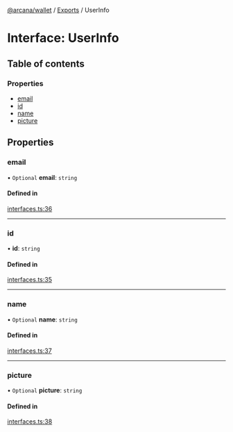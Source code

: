 [@arcana/wallet](../README.md) / [Exports](../modules.md) / UserInfo

# Interface: UserInfo

## Table of contents

### Properties

- [email](UserInfo.md#email)
- [id](UserInfo.md#id)
- [name](UserInfo.md#name)
- [picture](UserInfo.md#picture)

## Properties

### email

• `Optional` **email**: `string`

#### Defined in

[interfaces.ts:36](https://github.com/arcana-network/wallet/blob/e97339a/src/interfaces.ts#L36)

---

### id

• **id**: `string`

#### Defined in

[interfaces.ts:35](https://github.com/arcana-network/wallet/blob/e97339a/src/interfaces.ts#L35)

---

### name

• `Optional` **name**: `string`

#### Defined in

[interfaces.ts:37](https://github.com/arcana-network/wallet/blob/e97339a/src/interfaces.ts#L37)

---

### picture

• `Optional` **picture**: `string`

#### Defined in

[interfaces.ts:38](https://github.com/arcana-network/wallet/blob/e97339a/src/interfaces.ts#L38)
